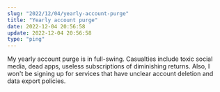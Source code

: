 ```yaml
---
slug: "2022/12/04/yearly-account-purge"
title: "Yearly account purge"
date: 2022-12-04 20:56:58
update: 2022-12-04 20:56:58
type: "ping"
---
```


My yearly account purge is in full-swing. Casualties include toxic social media, dead apps, useless subscriptions of diminishing returns. Also, I won't be signing up for services that have unclear account deletion and data export policies.
